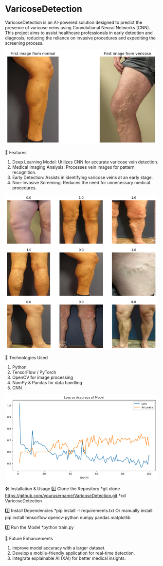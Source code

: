 # VaricoseDetection
VaricoseDetection is an AI-powered solution designed to predict the presence of varicose veins using Convolutional Neural Networks (CNN). This project aims to assist healthcare professionals in early detection and diagnosis, reducing the reliance on invasive procedures and expediting the screening process.

<img src="download.png" alt="ADAS-PeVision Demo" width="500">


🚀 Features
1. Deep Learning Model: Utilizes CNN for accurate varicose vein detection.
2. Medical Imaging Analysis: Processes vein images for pattern recognition.
3. Early Detection: Assists in identifying varicose veins at an early stage.
4. Non-Invasive Screening: Reduces the need for unnecessary medical procedures.

<img src="download-1.png" alt="ADAS-PeVision Demo" width="500">

🔧 Technologies Used
1. Python
2. TensorFlow / PyTorch
3. OpenCV for image processing
4. NumPy & Pandas for data handling
5. CNN

<img src="download-2.png" alt="ADAS-PeVision Demo" width="500">

🛠 Installation & Usage
1️⃣ Clone the Repository
*git clone https://github.com/yourusername/VaricoseDetection.git
*cd VaricoseDetection

2️⃣ Install Dependencies
*pip install -r requirements.txt
Or manually install:
pip install tensorflow opencv-python numpy pandas matplotlib

3️⃣ Run the Model
*python train.py

📌 Future Enhancements
1. Improve model accuracy with a larger dataset.
2. Develop a mobile-friendly application for real-time detection.
3. Integrate explainable AI (XAI) for better medical insights.


